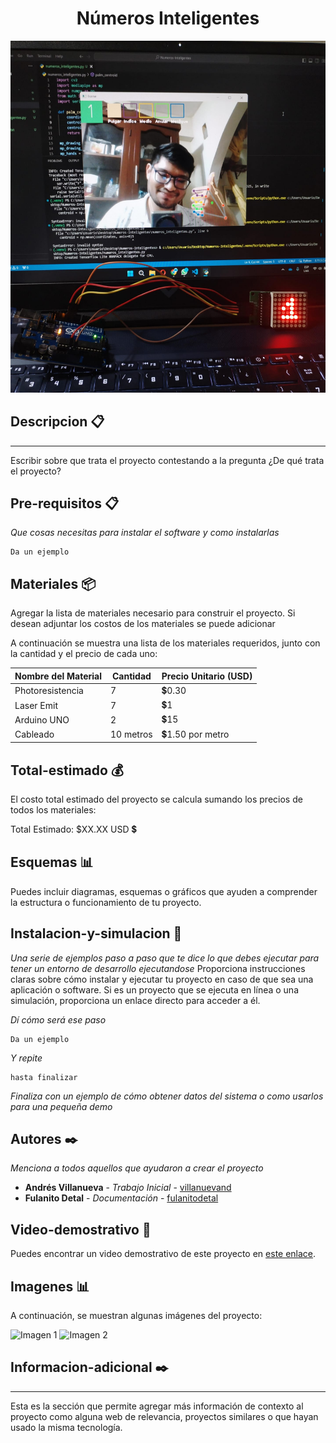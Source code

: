 <h1 align="center"> Números Inteligentes </h1>
<p align="center"><img src="src\numeros_inteligentes.jpeg"/></p> 


## Descripcion  📋
---
Escribir sobre que trata el proyecto contestando a la pregunta ¿De qué trata el proyecto?


## Pre-requisitos  📋

_Que cosas necesitas para instalar el software y como instalarlas_

```
Da un ejemplo
```

## Materiales  📦
Agregar la lista de materiales necesario para construir el proyecto. Si desean adjuntar los costos de los materiales se puede adicionar

A continuación se muestra una lista de los materiales requeridos, junto con la cantidad y el precio de cada uno:


  Nombre del Material  | Cantidad  | Precio Unitario (USD)  
|----------------------|-----------|-------------------------
| Photoresistencia     | 7         | 💲0.30                 |
| Laser Emit           | 7         | 💲1                    |
| Arduino UNO          | 2         | 💲15                   |
| Cableado             | 10 metros | 💲1.50 por metro       |


## Total-estimado  💰

El costo total estimado del proyecto se calcula sumando los precios de todos los materiales:

Total Estimado: $XX.XX USD 💲

## Esquemas 📊

Puedes incluir diagramas, esquemas o gráficos que ayuden a comprender la estructura o funcionamiento de tu proyecto.

## Instalacion-y-simulacion  🔧

_Una serie de ejemplos paso a paso que te dice lo que debes ejecutar para tener un entorno de desarrollo ejecutandose_
Proporciona instrucciones claras sobre cómo instalar y ejecutar tu proyecto en caso de que sea una aplicación o software. Si es un proyecto que se ejecuta en línea o una simulación, proporciona un enlace directo para acceder a él.

_Dí cómo será ese paso_

```
Da un ejemplo
```

_Y repite_

```
hasta finalizar
```

_Finaliza con un ejemplo de cómo obtener datos del sistema o como usarlos para una pequeña demo_



## Autores ✒️

_Menciona a todos aquellos que ayudaron a crear el proyecto_

* **Andrés Villanueva** - *Trabajo Inicial* - [villanuevand](https://github.com/villanuevand)
* **Fulanito Detal** - *Documentación* - [fulanitodetal](https://github.com/DarinkaTownsend)


## Video-demostrativo 🎥
<!-- "Deben subir un video del funcionamiento a esta carpeta con el nombre de su proyecto:

https://espolec-my.sharepoint.com/:f:/g/personal/phycom_espol_edu_ec/Ev_QF9sXrLdOnNa4bQGy1gUBHgFZhHeYxoOzzLBM-buHsg?e=SjMYeL

No olvidar decirle a su mentor que ya fue subido el video para que el Dep.Proyectos pueda agregar el link en esta sección
"-->
Puedes encontrar un video demostrativo de este proyecto en [este enlace](url_del_video).

## Imagenes 📊

A continuación, se muestran algunas imágenes del proyecto:

![Imagen 1](url_de_la_imagen_1.png)
![Imagen 2](url_de_la_imagen_2.png)

## Informacion-adicional ✒️
---
Esta es la sección que permite agregar más información de contexto al proyecto como alguna web de relevancia, proyectos similares o que hayan usado la misma tecnología.
